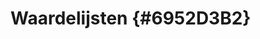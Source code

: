 # Waardelijsten {#6952D3B2}
<section data-include-format='markdown' data-include='114-Beheer.md'></section>
<section data-include-format='markdown' data-include='115-Overzicht.md'></section>
